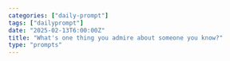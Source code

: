 ```yaml
---
categories: ["daily-prompt"]
tags: ["dailyprompt"]
date: "2025-02-13T6:00:00Z"
title: "What's one thing you admire about someone you know?"
type: "prompts"
---
```


